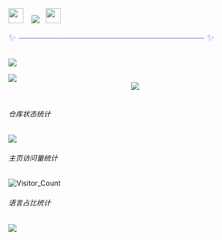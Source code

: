 <!-- 墨镜小黄豆表情 -->
<div align="left">
  <img src="https://emojis.slackmojis.com/emojis/images/1531849430/4246/blob-sunglasses.gif?1531849430" width="30"/> 
  &nbsp;&nbsp;
  <img src="https://readme-typing-svg.demolab.com?font=Fira+Code&size=24&color=2563EB&lines=Avetre's+personal+homepage" />
  &nbsp;
  <img src="https://emojis.slackmojis.com/emojis/images/1531849430/4246/blob-sunglasses.gif?1531849430" width="30"/> 
</div>

<!-- 装饰分割 -->
<div align="left" style="margin: 15px 0; color: #8B5CF6; font-size: 18px;">
  ✨ ───────────────────────────── ✨
</div>

<!-- 动态打字问候语 -->
<div align="left" style="margin-top: 30px;">
  <div style="margin-bottom: 15px;">
    <img src="https://readme-typing-svg.demolab.com?font=Fira+Code&pause=1000&width=500&lines=std::cout+%3C%3C+%22Code+with+passion%22;&size=18&color=8B5CF6&duration=3000&repeat=true" />
  </div>
  <div>
    <img src="https://readme-typing-svg.demolab.com?font=Fira+Code&pause=1000&width=500&lines=fmt.Println(%22Welcome+to+my+homepage!%22)&size=18&color=6366F1&duration=3000&repeat=true" />
  </div>
</div>

<!-- 贪吃蛇动图 -->
<div align="center"><img src="https://raw.gitmirror.com/1321928757/action/output/github-contribution-grid-snake.svg?new=20250616" /></div>
<br/>  


<!--
**Avetre/Avetre** is a ✨ _special_ ✨ repository because its `README.md` (this file) appears on your GitHub profile.

Here are some ideas to get you started:

- 🔭 I’m currently working on ...
- 🌱 I’m currently learning ...
- 👯 I’m looking to collaborate on ...
- 🤔 I’m looking for help with ...
- 💬 Ask me about ...
- 📫 How to reach me: ...
- 😄 Pronouns: ...
- ⚡ Fun fact: ...
-->

###### 仓库状态统计
![](https://github-readme-stats.vercel.app/api?username=Avetre&show_icons=true&theme=transparent)

###### 主页访问量统计
![Visitor_Count](https://profile-counter.glitch.me/Avetre.com/count.svg)

###### 语言占比统计
<img src="https://github-readme-stats.vercel.app/api/top-langs/?username=Avetre&hide_title=true&hide_border=true&layout=compact&langs_count=6" />
